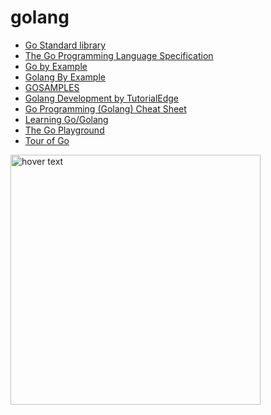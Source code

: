 # golang
- [Go Standard library](https://pkg.go.dev/std)<br>
- [The Go Programming Language Specification](https://go.dev/ref/spec)<br>
- [Go by Example](https://gobyexample.com/)<br>
- [Golang By Example](https://golangbyexample.com/exported-unexported-fields-struct-go/)<br>
- [GOSAMPLES](https://gosamples.dev/read-user-input/)<br>
- [Golang Development by TutorialEdge](https://www.youtube.com/playlist?list=PLzUGFf4GhXBL4GHXVcMMvzgtO8-WEJIoY) <br>
- [Go Programming (Golang) Cheat Sheet](https://zerotomastery.io/cheatsheets/golang-cheat-sheet/)<br>
- [Learning Go/Golang](https://www.youtube.com/playlist?list=PL7yAAGMOat_F7bOImcjx4ZnCtfyNEqzCy)<br>
- [The Go Playground](https://go.dev/play/)<br>
- [Tour of Go](https://go.dev/tour/list)<br>
<img src="https://www.vertica.com/wp-content/uploads/2019/07/Golang.png" width="400" title="hover text">
